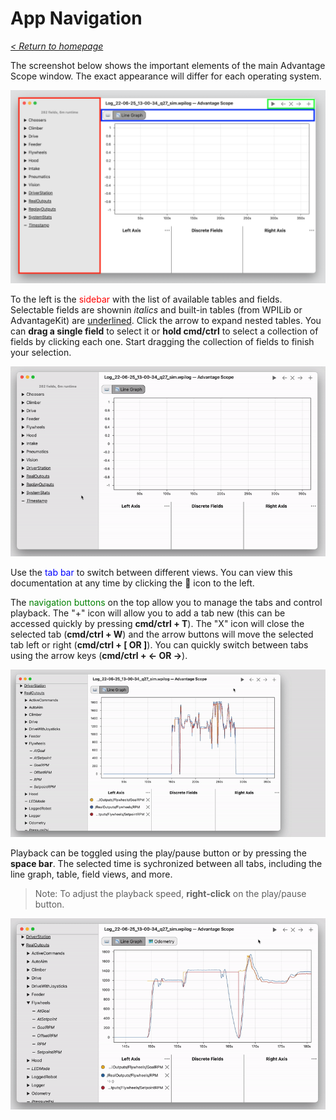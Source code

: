 # App Navigation

_[< Return to homepage](/docs/INDEX.md)_

The screenshot below shows the important elements of the main Advantage Scope window. The exact appearance will differ for each operating system.

![Navigation diagram](/docs/img/navigation-1.png)

To the left is the <span style="color: red;">sidebar</span> with the list of available tables and fields. Selectable fields are shownin _italics_ and built-in tables (from WPILib or AdvantageKit) are <u>underlined</u>. Click the arrow to expand nested tables. You can **drag a single field** to select it or **hold cmd/ctrl** to select a collection of fields by clicking each one. Start dragging the collection of fields to finish your selection.

![Selecting a collection of fields](/docs/img/navigation-2.gif)

Use the <span style="color: blue;">tab bar</span> to switch between different views. You can view this documentation at any time by clicking the 📖 icon to the left.

The <span style="color: green;">navigation buttons</span> on the top allow you to manage the tabs and control playback. The "+" icon will allow you to add a tab new (this can be accessed quickly by pressing **cmd/ctrl + T**). The "X" icon will close the selected tab (**cmd/ctrl + W**) and the arrow buttons will move the selected tab left or right (**cmd/ctrl + [ OR ]**). You can quickly switch between tabs using the arrow keys (**cmd/ctrl + ← OR →**).

![Creating a new tab](/docs/img/navigation-3.gif)

Playback can be toggled using the play/pause button or by pressing the **space bar**. The selected time is sychronized between all tabs, including the line graph, table, field views, and more.

> Note: To adjust the playback speed, **right-click** on the play/pause button.

![Managing playback](/docs/img/navigation-4.gif)

